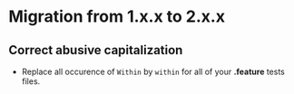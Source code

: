 # Migration from 1.x.x to 2.x.x

## Correct abusive capitalization
- Replace all occurence of `Within` by `within` for all of your **.feature** tests files.


